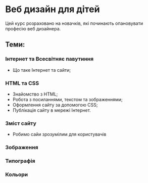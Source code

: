 # Веб дизайн для дітей

Цей курс розраховано на новачків, які починають опановувати професію веб дизайнера.

## Теми:

### Інтернет та Всесвітняє павутиння

- Що таке Інтернет та сайти;

### HTML та CSS

- Знайомство з HTML;
- Робота з посиланнями, текстом та зображеннями;
- Оформлення сайту за допомогою CSS;
- Публікація сайту в мережі Інтернет.

### Зміст сайту

- Робимо сайи зрозумілим для користувачів

### Зображення

### Типографія

### Кольори

###
